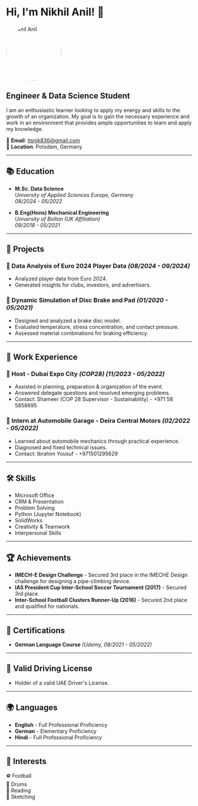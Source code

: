 # Hi, I'm Nikhil Anil! 👋
<img src="assets.img/Nik picture.jpg" alt="Nikhil Anil" width="150" style="border-radius: 50%;"><br>
## Engineer & Data Science Student

I am an enthusiastic learner looking to apply my energy and skills to the growth of an organization. My goal is to gain the necessary experience and work in an environment that provides ample opportunities to learn and apply my knowledge.

📧 **Email**: itsnik836@gmail.com  
📍 **Location**: Potsdam, Germany  

---

## 📚 Education

- **M.Sc. Data Science**  
  *University of Applied Sciences Europe, Germany*  
  *08/2024 - 05/2022*
  
- **B.Eng(Hons) Mechanical Engineering**  
  *University of Bolton (UK Affiliation)*  
  *09/2018 - 05/2021*

---

## 🚀 Projects

### 🔹 Data Analysis of Euro 2024 Player Data *(08/2024 - 09/2024)*
- Analyzed player data from Euro 2024.
- Generated insights for clubs, investors, and advertisers.

### 🔹 Dynamic Simulation of Disc Brake and Pad *(01/2020 - 05/2021)*
- Designed and analyzed a brake disc model.
- Evaluated temperature, stress concentration, and contact pressure.
- Assessed material combinations for braking efficiency.

---

## 💼 Work Experience

### 🔹 Host - Dubai Expo City *(COP28)* *(11/2023 - 05/2022)*
- Assisted in planning, preparation & organization of the event.
- Answered delegate questions and resolved emerging problems.
- Contact: Shameer (COP 28 Supervisor - Sustainability) - +971 58 5858695

### 🔹 Intern at Automobile Garage - Deira Central Motors *(02/2022 - 05/2022)*
- Learned about automobile mechanics through practical experience.
- Diagnosed and fixed technical issues.
- Contact: Ibrahim Yousuf - +971501295629

---

## 🛠 Skills

- Microsoft Office  
- CRM & Presentation  
- Problem Solving  
- Python (Jupyter Notebook)  
- SolidWorks  
- Creativity & Teamwork  
- Interpersonal Skills  

---

## 🏆 Achievements

- **IMECH-E Design Challenge** - Secured 3rd place in the IMECHE Design challenge for designing a pipe-climbing device.
- **IAS President Cup Inter-School Soccer Tournament (2017)** - Secured 3rd place.
- **Inter-School Football Clusters Runner-Up (2016)** - Secured 2nd place and qualified for nationals.

---

## 📜 Certifications

- **German Language Course** *(Udemy, 08/2021 - 05/2022)*

---

## 🚗 Valid Driving License

- Holder of a valid UAE Driver's License.

---

## 🌍 Languages

- **English** - Full Professional Proficiency
- **German** - Elementary Proficiency
- **Hindi** - Full Professional Proficiency

---

## 🎯 Interests

⚽ Football  
🥁 Drums  
📖 Reading  
🎨 Sketching  

